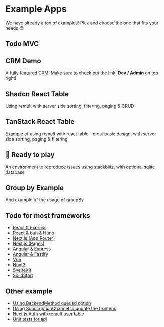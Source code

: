 <script setup>
  import Example from '../components/Example.vue'
  import Icon from '../components/Icon.vue'
</script>

# Example Apps

We have already a _ton_ of examples! Pick and choose the one that fits your needs 😊

## Todo MVC

<Example
	imgSrc="/example-apps/todoMVC.png"
 	:react=true :vite=true :express=true 
	github="https://github.com/remult/TodoMVC-example"
	codesandbox="https://codesandbox.io/s/github/remult/TodoMVC-example?file=/src/frontend/App.tsx"
/>

## CRM Demo

A fully featured CRM! Make sure to check out the link: <b>Dev / Admin</b> on top right!
<Example
	imgSrc="/example-apps/CRM.png"
 	:react=true :vite=true :express=true :postgres=true :mui=true
	live="https://crm-demo.up.railway.app/"
	github="https://github.com/remult/crm-demo"
/>

## Shadcn React Table

Using remult with server side sorting, filtering, paging & CRUD
<Example
	imgSrc="/example-apps/shadcn.png"
 	:react=true :vite=true :express=true :postgres=true :shadcn=true
	live="https://table.up.railway.app/"
	github="https://www.github.com/remult/remult/tree/main/examples/shadcn-react-table"
	stackblitz="https://stackblitz.com/github/remult/remult/tree/main/examples/shadcn-react-table"
/>

## TanStack React Table

Example of using remult with react table - most basic design, with server side sorting, paging & filtering
<Example
	title='TanStack React Table'
	imgSrc="/example-apps/tanStack.png"
 	:react=true :vite=true :tanstack=true
	github="https://www.github.com/remult/remult/tree/main/examples/tanstack-react-table"
	stackblitz="https://stackblitz.com/github/remult/remult/tree/main/examples/tanstack-react-table"
/>

## 🚀 Ready to play

An environment to reproduce issues using stackblitz, with optional sqlite database
<Example
	imgSrc="/example-apps/ready-to-play.png"
 	:react=true :vite=true :sqlite=true :express=true
	github="https://www.github.com/noam-honig/ready-to-play"
	stackblitz="https://stackblitz.com/github/noam-honig/ready-to-play"
/>

## Group by Example

And example of the usage of groupBy
<Example
	imgSrc="/example-apps/groupby.png"
 	:react=true :vite=true :express=true
	github="https://github.com/remult/remult/tree/main/examples/groupBy"
	stackblitz="https://stackblitz.com/github/remult/remult/tree/main/examples/groupBy?file=src%2Ffrontend%2Fpage.tsx"
/>

## Todo for most frameworks

- [React & Express](https://github.com/remult/remult/tree/main/examples/react-todo)
- [React & bun & Hono](https://github.com/remult/remult/tree/main/examples/bun-react-hono-monorepo-todo)
- [Next.js (App Router)](https://github.com/remult/remult/tree/main/examples/nextjs-app-router-todo)
- [Next.js (Pages)](https://github.com/remult/remult/tree/main/examples/nextjs-todo)
- [Angular & Express](https://github.com/remult/remult/tree/main/examples/angular-todo)
- [Angular & Fastify](https://github.com/remult/remult/tree/main/examples/angular-todo-fastify)
- [Vue](https://github.com/remult/remult/tree/main/examples/vue-todo)
- [Nuxt3](https://github.com/remult/remult/tree/main/examples/nuxt-todo)
- [SvelteKit](https://github.com/remult/remult/tree/main/examples/sveltekit-todo)
- [SolidStart](https://github.com/remult/remult/tree/main/examples/solid-start-todo)

## Other example

- [Using BackendMethod queued option](https://stackblitz.com/edit/github-vwfkxu?file=src%2FApp.tsx)
- [Using SubscriptionChannel to update the frontend](https://stackblitz.com/edit/github-3nmwrp?file=src%2FApp.tsx)
- [Next.js Auth with remult user table](https://github.com/noam-honig/nextjs-auth-remult-user-table)
- [Unit tests for api](https://stackblitz.com/edit/api-test-example?file=test.spec.ts,model.ts)
